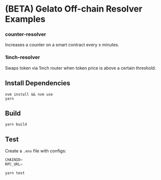 # (BETA) Gelato Off-chain Resolver Examples

### counter-resolver

Increases a counter on a smart contract every x minutes.

### 1inch-resolver

Swaps token via 1inch router when token price is above a certain threshold.

## Install Dependencies

`nvm install && nvm use`  
`yarn`

## Build

`yarn build`

## Test

Create a `.env` file with configs:

```typescript
CHAINID=
RPC_URL=
```

`yarn test`

